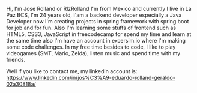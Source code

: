 Hi, I'm Jose Rolland or RlzRolland I'm from Mexico and currently I live in La Paz BCS, I'm 24 years old, I'am a backend developer especially a Java Developer now I'm creating
projects in spring framework with spring boot for job and for fun.
Also I'm learning some stuffs of frontend such as HTML5, CSS3, JavaScript in freecodecamp for spend my time and learn at the same time also I'm have an account in 
excersim.io where I'm making some code challenges. 
In my free time besides to code, I like to play videogames (SMT, Mario, Zelda), listen music and spend time with my friends.

Well if you like to contact me, my linkedin account is: https://www.linkedin.com/in/jos%C3%A9-eduardo-rolland-geraldo-02a30818a/
